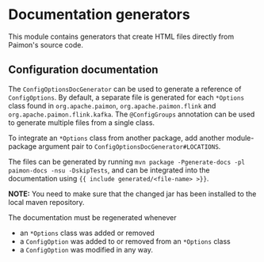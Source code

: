 <!--
Licensed to the Apache Software Foundation (ASF) under one
or more contributor license agreements.  See the NOTICE file
distributed with this work for additional information
regarding copyright ownership.  The ASF licenses this file
to you under the Apache License, Version 2.0 (the
"License"); you may not use this file except in compliance
with the License.  You may obtain a copy of the License at

http://www.apache.org/licenses/LICENSE-2.0

Unless required by applicable law or agreed to in writing,
software distributed under the License is distributed on an
"AS IS" BASIS, WITHOUT WARRANTIES OR CONDITIONS OF ANY
KIND, either express or implied.  See the License for the
specific language governing permissions and limitations
under the License.
-->

# Documentation generators

This module contains generators that create HTML files directly from Paimon's source code.

## Configuration documentation

The `ConfigOptionsDocGenerator` can be used to generate a reference of `ConfigOptions`. By default, a separate file is generated for each `*Options` class found in `org.apache.paimon`, `org.apache.paimon.flink` and `org.apache.paimon.flink.kafka`. 
The `@ConfigGroups` annotation can be used to generate multiple files from a single class.

To integrate an `*Options` class from another package, add another module-package argument pair to `ConfigOptionsDocGenerator#LOCATIONS`.

The files can be generated by running `mvn package -Pgenerate-docs -pl paimon-docs -nsu -DskipTests`, and can be integrated into the documentation using `{{ include generated/<file-name> >}}`.

**NOTE:** You need to make sure that the changed jar has been installed to the local maven repository.

The documentation must be regenerated whenever
* an `*Options` class was added or removed
* a `ConfigOption` was added to or removed from an `*Options` class
* a `ConfigOption` was modified in any way.
